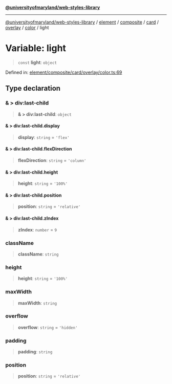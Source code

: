 [**@universityofmaryland/web-styles-library**](../../../../../../../../../../README.md)

***

[@universityofmaryland/web-styles-library](../../../../../../../../../../README.md) / [element](../../../../../../../../../README.md) / [composite](../../../../../../../README.md) / [card](../../../../../README.md) / [overlay](../../../README.md) / [color](../README.md) / light

# Variable: light

> `const` **light**: `object`

Defined in: [element/composite/card/overlay/color.ts:69](https://github.com/UMD-Digital/design-system/blob/7fa144f196ef5f0ef2b372670136735f5a5c9236/packages/styles/source/element/composite/card/overlay/color.ts#L69)

## Type declaration

### & \> div:last-child

> **& \> div:last-child**: `object`

#### & \> div:last-child.display

> **display**: `string` = `'flex'`

#### & \> div:last-child.flexDirection

> **flexDirection**: `string` = `'column'`

#### & \> div:last-child.height

> **height**: `string` = `'100%'`

#### & \> div:last-child.position

> **position**: `string` = `'relative'`

#### & \> div:last-child.zIndex

> **zIndex**: `number` = `9`

### className

> **className**: `string`

### height

> **height**: `string` = `'100%'`

### maxWidth

> **maxWidth**: `string`

### overflow

> **overflow**: `string` = `'hidden'`

### padding

> **padding**: `string`

### position

> **position**: `string` = `'relative'`
